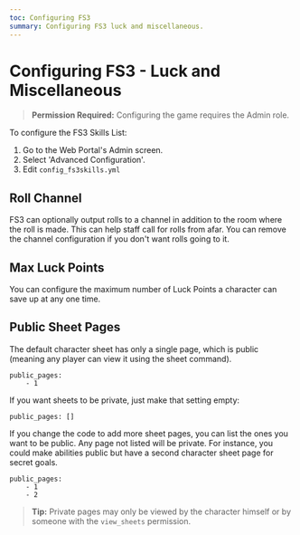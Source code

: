 ```yaml
---
toc: Configuring FS3
summary: Configuring FS3 luck and miscellaneous.
---
```

# Configuring FS3 - Luck and Miscellaneous

> **Permission Required:** Configuring the game requires the Admin role.

To configure the FS3 Skills List:

1. Go to the Web Portal's Admin screen.
2. Select 'Advanced Configuration'.
3. Edit `config_fs3skills.yml`

## Roll Channel

FS3 can optionally output rolls to a channel in addition to the room where the roll is made.  This can help staff call for rolls from afar.  You can remove the channel configuration if you don't want rolls going to it.

## Max Luck Points

You can configure the maximum number of Luck Points a character can save up at any one time.

## Public Sheet Pages

The default character sheet has only a single page, which is public (meaning any player can view it using the sheet command).

    public_pages:
        - 1

If you want sheets to be private, just make that setting empty:

    public_pages: []

If you change the code to add more sheet pages, you can list the ones you want to be public.  Any page not listed will be private.  For instance, you could make abilities public but have a second character sheet page for secret goals.

    public_pages:
        - 1
        - 2

> **Tip:** Private pages may only be viewed by the character himself or by someone with the `view_sheets` permission.